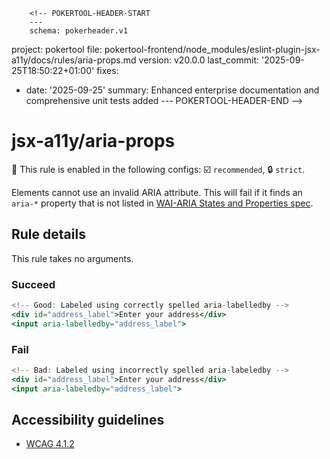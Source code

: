         <!-- POKERTOOL-HEADER-START
        ---
        schema: pokerheader.v1
project: pokertool
file: pokertool-frontend/node_modules/eslint-plugin-jsx-a11y/docs/rules/aria-props.md
version: v20.0.0
last_commit: '2025-09-25T18:50:22+01:00'
fixes:
- date: '2025-09-25'
  summary: Enhanced enterprise documentation and comprehensive unit tests added
        ---
        POKERTOOL-HEADER-END -->
# jsx-a11y/aria-props

💼 This rule is enabled in the following configs: ☑️ `recommended`, 🔒 `strict`.

<!-- end auto-generated rule header -->

Elements cannot use an invalid ARIA attribute. This will fail if it finds an `aria-*` property that is not listed in [WAI-ARIA States and Properties spec](https://www.w3.org/WAI/PF/aria-1.1/states_and_properties).

## Rule details

This rule takes no arguments.

### Succeed
```jsx
<!-- Good: Labeled using correctly spelled aria-labelledby -->
<div id="address_label">Enter your address</div>
<input aria-labelledby="address_label">
```

### Fail

```jsx
<!-- Bad: Labeled using incorrectly spelled aria-labeledby -->
<div id="address_label">Enter your address</div>
<input aria-labeledby="address_label">
```

## Accessibility guidelines
- [WCAG 4.1.2](https://www.w3.org/WAI/WCAG21/Understanding/name-role-value)
